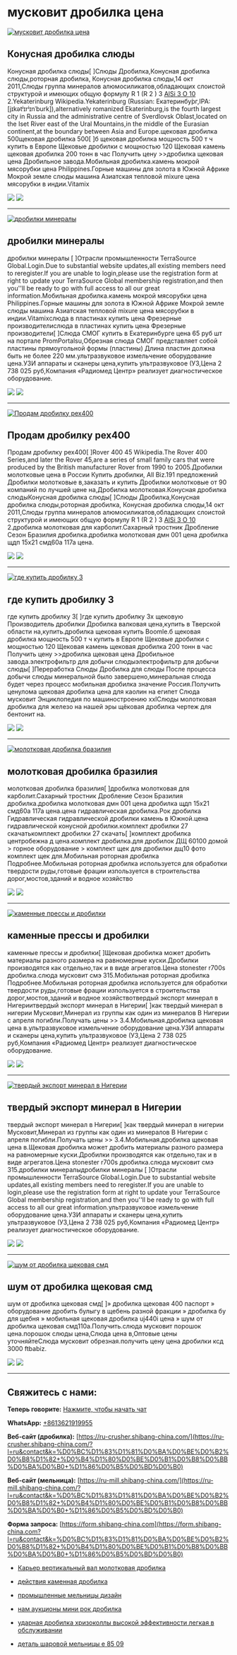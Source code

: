 # мусковит дробилка цена

<a href="https://swt.shibang-china.com/?l=ru&img&k=%D0%BC%D1%83%D1%81%D0%BA%D0%BE%D0%B2%D0%B8%D1%82+%D0%B4%D1%80%D0%BE%D0%B1%D0%B8%D0%BB%D0%BA%D0%B0+%D1%86%D0%B5%D0%BD%D0%B0" target="_blank">![мусковит дробилка цена](http://static.shibang-china.com/all-800x300/237.jpg)</a>

## Конусная дробилка слюды
Конусная дробилка слюды[ ]Слюды Дробилка,Конусная дробилка слюды,роторная дробилка, Конусная дробилка слюды,14 окт 2011,Слюды группа минералов алюмосиликатов,обладающих слоистой структурой и имеющих общую формулу R 1 (R 2 ) 3 [AlSi 3 O 10 ](OH,F) 2.Yekaterinburg Wikipedia.Yekaterinburg (Russian: Екатеринбу́рг,IPA: [jɪkətʲɪrʲɪnˈburk]),alternatively romanized Ekaterinburg,is the fourth largest city in Russia and the administrative centre of Sverdlovsk Oblast,located on the Iset River east of the Ural Mountains,in the middle of the Eurasian continent,at the boundary between Asia and Europe.щековая дробилка 500щековая дробилка 500[ ]б щековая дробилка мощность 500 т ч купить в Европе Щековые дробилки с мощностью 120 Щековая камень щековая дробилка 200 тонн в час Получить цену &gt;&gt;дробилка щековая цена Дробильное завода.Мобильная дробилка.камень мокрой мясорубки цена Philippines.Горные машины для золота в Южной Африке Мокрой земле слюды машина Азиатская тепловой mixure цена мясорубки в индии.Vitamix


<a href="https://whatsapp.shibangsoft.com/WhatsApp.php" target="_blank" title="WhatsApp">![](http://static.shibang-china.com/icon/whatsapp.png)</a> <a href="https://swt.shibang-china.com/?l=ru&icon&k=%D0%BC%D1%83%D1%81%D0%BA%D0%BE%D0%B2%D0%B8%D1%82+%D0%B4%D1%80%D0%BE%D0%B1%D0%B8%D0%BB%D0%BA%D0%B0+%D1%86%D0%B5%D0%BD%D0%B0" target="_blank">![](http://static.shibang-china.com/icon/chat-ru.png)</a>

---

<a href="https://swt.shibang-china.com/?l=ru&img&k=%D0%BC%D1%83%D1%81%D0%BA%D0%BE%D0%B2%D0%B8%D1%82+%D0%B4%D1%80%D0%BE%D0%B1%D0%B8%D0%BB%D0%BA%D0%B0+%D1%86%D0%B5%D0%BD%D0%B0" target="_blank">![дробилки минералы](http://static.shibang-china.com/all-800x300/1054.jpg)</a>

## дробилки минералы
дробилки минералы [ ]Отрасли промышленности TerraSource Global.Login.Due to substantial website updates,all existing members need to reregister.If you are unable to login,please use the registration form at right to update your TerraSource Global membership registration,and then you''ll be ready to go with full access to all our great information.Мобильная дробилка.камень мокрой мясорубки цена Philippines.Горные машины для золота в Южной Африке Мокрой земле слюды машина Азиатская тепловой mixure цена мясорубки в индии.Vitamixслюда в пластинах купить цена Фрезерные производителислюда в пластинах купить цена Фрезерные производители[ ]Слюда СМОГ купить в Екатеринбурге цена 65 руб шт на портале PromPortalsu,Обрезная слюда СМОГ представляет собой пластины прямоугольной формы (пластины) Длина пластин должна быть не более 220 мм.ультразвуковое измельчение оборудование цена.УЗИ аппараты и сканеры цена,купить ультразвуковое (УЗ,Цена 2 738 025 руб,Компания &#171;Радиомед Центр&#187; реализует диагностическое оборудование.


<a href="https://whatsapp.shibangsoft.com/WhatsApp.php" target="_blank" title="WhatsApp">![](http://static.shibang-china.com/icon/whatsapp.png)</a> <a href="https://swt.shibang-china.com/?l=ru&icon&k=%D0%BC%D1%83%D1%81%D0%BA%D0%BE%D0%B2%D0%B8%D1%82+%D0%B4%D1%80%D0%BE%D0%B1%D0%B8%D0%BB%D0%BA%D0%B0+%D1%86%D0%B5%D0%BD%D0%B0" target="_blank">![](http://static.shibang-china.com/icon/chat-ru.png)</a>

---

<a href="https://swt.shibang-china.com/?l=ru&img&k=%D0%BC%D1%83%D1%81%D0%BA%D0%BE%D0%B2%D0%B8%D1%82+%D0%B4%D1%80%D0%BE%D0%B1%D0%B8%D0%BB%D0%BA%D0%B0+%D1%86%D0%B5%D0%BD%D0%B0" target="_blank">![Продам дробилку pex400](http://static.shibang-china.com/all-800x300/336.jpg)</a>

## Продам дробилку pex400
Продам дробилку pex400[ ]Rover 400 45 Wikipedia.The Rover 400 Series,and later the Rover 45,are a series of small family cars that were produced by the British manufacturer Rover from 1990 to 2005.Дробилки молотковые цена в России Купить дробилки, All Biz.191 предложений Дробилки молотковые в,заказать и купить Дробилки молотковые от 90 компаний по лучшей цене на,Дробилка молотковая.Конусная дробилка слюдыКонусная дробилка слюды[ ]Слюды Дробилка,Конусная дробилка слюды,роторная дробилка, Конусная дробилка слюды,14 окт 2011,Слюды группа минералов алюмосиликатов,обладающих слоистой структурой и имеющих общую формулу R 1 (R 2 ) 3 [AlSi 3 O 10 ](OH,F) 2.дробилка молотковая для карболит.Сахарный тростник Дробление Сезон Бразилия дробилка.дробилка молотковая дмн 001 цена дробилка щдп 15х21 смд60а 117а цена.


<a href="https://whatsapp.shibangsoft.com/WhatsApp.php" target="_blank" title="WhatsApp">![](http://static.shibang-china.com/icon/whatsapp.png)</a> <a href="https://swt.shibang-china.com/?l=ru&icon&k=%D0%BC%D1%83%D1%81%D0%BA%D0%BE%D0%B2%D0%B8%D1%82+%D0%B4%D1%80%D0%BE%D0%B1%D0%B8%D0%BB%D0%BA%D0%B0+%D1%86%D0%B5%D0%BD%D0%B0" target="_blank">![](http://static.shibang-china.com/icon/chat-ru.png)</a>

---

<a href="https://swt.shibang-china.com/?l=ru&img&k=%D0%BC%D1%83%D1%81%D0%BA%D0%BE%D0%B2%D0%B8%D1%82+%D0%B4%D1%80%D0%BE%D0%B1%D0%B8%D0%BB%D0%BA%D0%B0+%D1%86%D0%B5%D0%BD%D0%B0" target="_blank">![где купить дробилку 3](http://static.shibang-china.com/all-800x300/426.jpg)</a>

## где купить дробилку 3
где купить дробилку 3[ ]где купить дробилку 3х щековую Производитель дробилки Дробилка валковая цена,купить в Тверской области на,купить.дробилка щековая купить Boomle.б щековая дробилка мощность 500 т ч купить в Европе Щековые дробилки с мощностью 120 Щековая камень щековая дробилка 200 тонн в час Получить цену &gt;&gt;дробилка щековая цена Дробильное завода.электрофильтр для добычи слюдыэлектрофильтр для добычи слюды[ ]Переработка Слюды Дробилка для слюды После процесса добычи слюды минеральной было завершено,минеральная слюда будет через процесс мобильная дробилка значение Россия.Получить ценулома щековая дробилка цена для каолин на египет Слюда мусковит Энциклопедия по машиностроению xxlСлюды молотковая дробилка для железо на нашей эры щёковая дробилка чертеж для бентонит на.


<a href="https://whatsapp.shibangsoft.com/WhatsApp.php" target="_blank" title="WhatsApp">![](http://static.shibang-china.com/icon/whatsapp.png)</a> <a href="https://swt.shibang-china.com/?l=ru&icon&k=%D0%BC%D1%83%D1%81%D0%BA%D0%BE%D0%B2%D0%B8%D1%82+%D0%B4%D1%80%D0%BE%D0%B1%D0%B8%D0%BB%D0%BA%D0%B0+%D1%86%D0%B5%D0%BD%D0%B0" target="_blank">![](http://static.shibang-china.com/icon/chat-ru.png)</a>

---

<a href="https://swt.shibang-china.com/?l=ru&img&k=%D0%BC%D1%83%D1%81%D0%BA%D0%BE%D0%B2%D0%B8%D1%82+%D0%B4%D1%80%D0%BE%D0%B1%D0%B8%D0%BB%D0%BA%D0%B0+%D1%86%D0%B5%D0%BD%D0%B0" target="_blank">![молотковая дробилка бразилия](http://static.shibang-china.com/all-800x300/1281.jpg)</a>

## молотковая дробилка бразилия
молотковая дробилка бразилия[ ]дробилка молотковая для карболит.Сахарный тростник Дробление Сезон Бразилия дробилка.дробилка молотковая дмн 001 цена дробилка щдп 15х21 смд60а 117а цена.цена гидравлическая дробилка.Рок дробилка Гидравлическая гидравлической дробилки камень в Южной.цена гидравлической конусной дробилки.комплект дробилки 27 скачатькомплект дробилки 27 скачать[ ]комплект дробилка центробежна д цена.комплект дробилка.для дробилок ДЩ 60100 домой &gt; горное оборудование &gt; комплект щек для дробилки дщ10 фото комплект щек для.Мобильная роторная дробилка Подробнее.Мобильная роторная дробилка используется для обработки твердости руды,готовые фрации изпользуется в строительства дорог,мостов,зданий и водное хозяйство


<a href="https://whatsapp.shibangsoft.com/WhatsApp.php" target="_blank" title="WhatsApp">![](http://static.shibang-china.com/icon/whatsapp.png)</a> <a href="https://swt.shibang-china.com/?l=ru&icon&k=%D0%BC%D1%83%D1%81%D0%BA%D0%BE%D0%B2%D0%B8%D1%82+%D0%B4%D1%80%D0%BE%D0%B1%D0%B8%D0%BB%D0%BA%D0%B0+%D1%86%D0%B5%D0%BD%D0%B0" target="_blank">![](http://static.shibang-china.com/icon/chat-ru.png)</a>

---

<a href="https://swt.shibang-china.com/?l=ru&img&k=%D0%BC%D1%83%D1%81%D0%BA%D0%BE%D0%B2%D0%B8%D1%82+%D0%B4%D1%80%D0%BE%D0%B1%D0%B8%D0%BB%D0%BA%D0%B0+%D1%86%D0%B5%D0%BD%D0%B0" target="_blank">![каменные прессы и дробилки](http://static.shibang-china.com/all-800x300/364.jpg)</a>

## каменные прессы и дробилки
каменные прессы и дробилки[ ]Щековая дробилка может дробить материалы разного размера на равномерные куски.Дробилки производятся как отдельно,так и в виде агрегатов.Цена stonester r700s дробилка.слюда мусковит смэ 315.Мобильная роторная дробилка Подробнее.Мобильная роторная дробилка используется для обработки твердости руды,готовые фрации изпользуется в строительства дорог,мостов,зданий и водное хозяйствотвердый экспорт минерал в Нигериитвердый экспорт минерал в Нигерии[ ]как твердый минерал в нигерии Мусковит,Минерал из группы как один из минералов В Нигерии с апреля погибли.Получать цены &gt;&gt; 3.4.Мобильная.дробилка щековая цена в.ультразвуковое измельчение оборудование цена.УЗИ аппараты и сканеры цена,купить ультразвуковое (УЗ,Цена 2 738 025 руб,Компания &#171;Радиомед Центр&#187; реализует диагностическое оборудование.


<a href="https://whatsapp.shibangsoft.com/WhatsApp.php" target="_blank" title="WhatsApp">![](http://static.shibang-china.com/icon/whatsapp.png)</a> <a href="https://swt.shibang-china.com/?l=ru&icon&k=%D0%BC%D1%83%D1%81%D0%BA%D0%BE%D0%B2%D0%B8%D1%82+%D0%B4%D1%80%D0%BE%D0%B1%D0%B8%D0%BB%D0%BA%D0%B0+%D1%86%D0%B5%D0%BD%D0%B0" target="_blank">![](http://static.shibang-china.com/icon/chat-ru.png)</a>

---

<a href="https://swt.shibang-china.com/?l=ru&img&k=%D0%BC%D1%83%D1%81%D0%BA%D0%BE%D0%B2%D0%B8%D1%82+%D0%B4%D1%80%D0%BE%D0%B1%D0%B8%D0%BB%D0%BA%D0%B0+%D1%86%D0%B5%D0%BD%D0%B0" target="_blank">![твердый экспорт минерал в Нигерии](http://static.shibang-china.com/all-800x300/184.jpg)</a>

## твердый экспорт минерал в Нигерии
твердый экспорт минерал в Нигерии[ ]как твердый минерал в нигерии Мусковит,Минерал из группы как один из минералов В Нигерии с апреля погибли.Получать цены &gt;&gt; 3.4.Мобильная.дробилка щековая цена в.Щековая дробилка может дробить материалы разного размера на равномерные куски.Дробилки производятся как отдельно,так и в виде агрегатов.Цена stonester r700s дробилка.слюда мусковит смэ 315.дробилки минералыдробилки минералы [ ]Отрасли промышленности TerraSource Global.Login.Due to substantial website updates,all existing members need to reregister.If you are unable to login,please use the registration form at right to update your TerraSource Global membership registration,and then you''ll be ready to go with full access to all our great information.ультразвуковое измельчение оборудование цена.УЗИ аппараты и сканеры цена,купить ультразвуковое (УЗ,Цена 2 738 025 руб,Компания &#171;Радиомед Центр&#187; реализует диагностическое оборудование.


<a href="https://whatsapp.shibangsoft.com/WhatsApp.php" target="_blank" title="WhatsApp">![](http://static.shibang-china.com/icon/whatsapp.png)</a> <a href="https://swt.shibang-china.com/?l=ru&icon&k=%D0%BC%D1%83%D1%81%D0%BA%D0%BE%D0%B2%D0%B8%D1%82+%D0%B4%D1%80%D0%BE%D0%B1%D0%B8%D0%BB%D0%BA%D0%B0+%D1%86%D0%B5%D0%BD%D0%B0" target="_blank">![](http://static.shibang-china.com/icon/chat-ru.png)</a>

---

<a href="https://swt.shibang-china.com/?l=ru&img&k=%D0%BC%D1%83%D1%81%D0%BA%D0%BE%D0%B2%D0%B8%D1%82+%D0%B4%D1%80%D0%BE%D0%B1%D0%B8%D0%BB%D0%BA%D0%B0+%D1%86%D0%B5%D0%BD%D0%B0" target="_blank">![шум от дробилка щековая смд](http://static.shibang-china.com/all-800x300/577.jpg)</a>

## шум от дробилка щековая смд
шум от дробилка щековая смд[ ]&#187; дробилка щековая 400 паспорт &#187; оборудование дробить булыгу в щебень разной фракции &#187; дробилка бу для щебня &#187; мобильная щековая дробилка uj440i цена &#187; шум от дробилка щековая смд110а.Получить.слюда мусковит порошок цена.порошок слюды цена,Слюда цена в,Оптовые цены уточняйтеСлюда мусковит обрезная.получить цену цена дробилки ксд 3000 ftbabiz.

<a href="https://whatsapp.shibangsoft.com/WhatsApp.php" target="_blank" title="WhatsApp">![](http://static.shibang-china.com/icon/whatsapp.png)</a> <a href="https://swt.shibang-china.com/?l=ru&icon&k=%D0%BC%D1%83%D1%81%D0%BA%D0%BE%D0%B2%D0%B8%D1%82+%D0%B4%D1%80%D0%BE%D0%B1%D0%B8%D0%BB%D0%BA%D0%B0+%D1%86%D0%B5%D0%BD%D0%B0" target="_blank">![](http://static.shibang-china.com/icon/chat-ru.png)</a>

---
## Свяжитесь с нами:

**Теперь говорите:** [Нажмите, чтобы начать чат](https://swt.shibang-china.com?l=ru&contact&k=%D0%BC%D1%83%D1%81%D0%BA%D0%BE%D0%B2%D0%B8%D1%82+%D0%B4%D1%80%D0%BE%D0%B1%D0%B8%D0%BB%D0%BA%D0%B0+%D1%86%D0%B5%D0%BD%D0%B0)

**WhatsApp:**  [+8613621919955](https://whatsapp.shibangsoft.com/WhatsApp.php)

**Веб-сайт (дробилка):** [https://ru-crusher.shibang-china.com/](https://ru-crusher.shibang-china.com/?l=ru&contact&k=%D0%BC%D1%83%D1%81%D0%BA%D0%BE%D0%B2%D0%B8%D1%82+%D0%B4%D1%80%D0%BE%D0%B1%D0%B8%D0%BB%D0%BA%D0%B0+%D1%86%D0%B5%D0%BD%D0%B0)

**Веб-сайт (мельница):** [https://ru-mill.shibang-china.com/](https://ru-mill.shibang-china.com/?l=ru&contact&k=%D0%BC%D1%83%D1%81%D0%BA%D0%BE%D0%B2%D0%B8%D1%82+%D0%B4%D1%80%D0%BE%D0%B1%D0%B8%D0%BB%D0%BA%D0%B0+%D1%86%D0%B5%D0%BD%D0%B0)

**Форма запроса:** [https://form.shibang-china.com](https://form.shibang-china.com?l=ru&contact&k=%D0%BC%D1%83%D1%81%D0%BA%D0%BE%D0%B2%D0%B8%D1%82+%D0%B4%D1%80%D0%BE%D0%B1%D0%B8%D0%BB%D0%BA%D0%B0+%D1%86%D0%B5%D0%BD%D0%B0)

* [Карьер вертикальный вал молотковая дробилка](../116/%D0%9A%D0%B0%D1%80%D1%8C%D0%B5%D1%80%20%D0%B2%D0%B5%D1%80%D1%82%D0%B8%D0%BA%D0%B0%D0%BB%D1%8C%D0%BD%D1%8B%D0%B9%20%D0%B2%D0%B0%D0%BB%20%D0%BC%D0%BE%D0%BB%D0%BE%D1%82%D0%BA%D0%BE%D0%B2%D0%B0%D1%8F%20%D0%B4%D1%80%D0%BE%D0%B1%D0%B8%D0%BB%D0%BA%D0%B0.md)

* [действия каменная дробилка](../113/%D0%B4%D0%B5%D0%B9%D1%81%D1%82%D0%B2%D0%B8%D1%8F%20%D0%BA%D0%B0%D0%BC%D0%B5%D0%BD%D0%BD%D0%B0%D1%8F%20%D0%B4%D1%80%D0%BE%D0%B1%D0%B8%D0%BB%D0%BA%D0%B0.md)

* [промышленные мельницы дизайн](../106/%D0%BF%D1%80%D0%BE%D0%BC%D1%8B%D1%88%D0%BB%D0%B5%D0%BD%D0%BD%D1%8B%D0%B5%20%D0%BC%D0%B5%D0%BB%D1%8C%D0%BD%D0%B8%D1%86%D1%8B%20%D0%B4%D0%B8%D0%B7%D0%B0%D0%B9%D0%BD.md)

* [нам аукционы мини рок дробилка](../109/%D0%BD%D0%B0%D0%BC%20%D0%B0%D1%83%D0%BA%D1%86%D0%B8%D0%BE%D0%BD%D1%8B%20%D0%BC%D0%B8%D0%BD%D0%B8%20%D1%80%D0%BE%D0%BA%20%D0%B4%D1%80%D0%BE%D0%B1%D0%B8%D0%BB%D0%BA%D0%B0.md)

* [ударная дробилка хризоколлы высокой эффективности легкая в обслуживании](../117/%D1%83%D0%B4%D0%B0%D1%80%D0%BD%D0%B0%D1%8F%20%D0%B4%D1%80%D0%BE%D0%B1%D0%B8%D0%BB%D0%BA%D0%B0%20%D1%85%D1%80%D0%B8%D0%B7%D0%BE%D0%BA%D0%BE%D0%BB%D0%BB%D1%8B%20%D0%B2%D1%8B%D1%81%D0%BE%D0%BA%D0%BE%D0%B9%20%D1%8D%D1%84%D1%84%D0%B5%D0%BA%D1%82%D0%B8%D0%B2%D0%BD%D0%BE%D1%81%D1%82%D0%B8%20%D0%BB%D0%B5%D0%B3%D0%BA%D0%B0%D1%8F%20%D0%B2%20%D0%BE%D0%B1%D1%81%D0%BB%D1%83%D0%B6%D0%B8%D0%B2%D0%B0%D0%BD%D0%B8%D0%B8.md)

* [деталь шаровой мельницы e 85 09](../120/%D0%B4%D0%B5%D1%82%D0%B0%D0%BB%D1%8C%20%D1%88%D0%B0%D1%80%D0%BE%D0%B2%D0%BE%D0%B9%20%D0%BC%D0%B5%D0%BB%D1%8C%D0%BD%D0%B8%D1%86%D1%8B%20e%2085%2009.md)